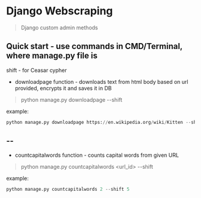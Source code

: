 # Django Webscraping
> Django custom admin methods

## Quick start - use commands in CMD/Terminal, where manage.py file is
shift - for Ceasar cypher

  -  downloadpage function - downloads text from html body based on url provided, encrypts it and saves it in DB
>python manage.py downloadpage <url> --shift <shift> 
  
example:
```python
python manage.py downloadpage https://en.wikipedia.org/wiki/Kitten --shift 5
```
--
--

 - countcapitalwords function - counts capital words from given URL
> python manage.py countcapitalwords <url_id> --shift <shift>
  
example:
```python
python manage.py countcapitalwords 2 --shift 5
```
